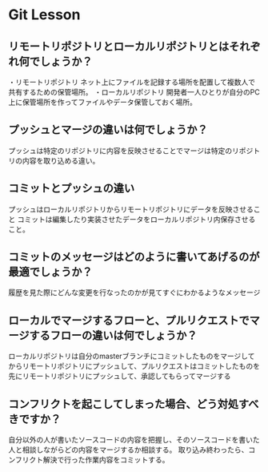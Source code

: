# Git Lesson

## リモートリポジトリとローカルリポジトリとはそれぞれ何でしょうか？

・リモートリポジトリ
ネット上にファイルを記録する場所を配置して複数人で共有するための保管場所。
・ローカルリポジトリ
開発者一人ひとりが自分のPC上に保管場所を作ってファイルやデータ保管しておく場所。


## プッシュとマージの違いは何でしょうか？
プッシュは特定のリポジトリに内容を反映させることでマージは特定のリポジトリの内容を取り込める違い。

## コミットとプッシュの違い
プッシュはローカルリポジトリからリモートリポジトリにデータを反映させること
コミットは編集したり実装させたデータをローカルリポジトリ内保存させること。

## コミットのメッセージはどのように書いてあげるのが最適でしょうか？
履歴を見た際にどんな変更を行なったのかが見てすぐにわかるようなメッセージ


## ローカルでマージするフローと、プルリクエストでマージするフローの違いは何でしょうか？
ローカルリポジトリは自分のmasterブランチにコミットしたものをマージしてからリモートリポジトリにプッシュして、プルリクエストはコミットしたものを先にリモートリポジトリにプッシュして、承認してもらってマージする

## コンフリクトを起こしてしまった場合、どう対処すべきですか？
自分以外の人が書いたソースコードの内容を把握し、そのソースコードを書いた人と相談しながらどの内容をマージするか相談する。
取り込み終わったら、コンフリクト解決で行った作業内容をコミットする。